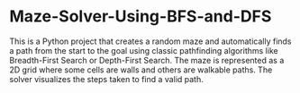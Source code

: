 # Maze-Solver-Using-BFS-and-DFS
This is a Python project that creates a random maze and automatically finds a path from the start to the goal using classic pathfinding algorithms like Breadth-First Search or Depth-First Search. The maze is represented as a 2D grid where some cells are walls and others are walkable paths. The solver visualizes the steps taken to find a valid path.
